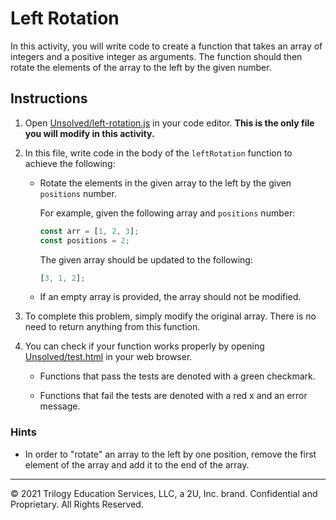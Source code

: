 # Left Rotation

In this activity, you will write code to create a function that takes an array of integers and a positive integer as arguments. The function should then rotate the elements of the array to the left by the given number.

## Instructions

1. Open [Unsolved/left-rotation.js](Unsolved/left-rotation.js) in your code editor. **This is the only file you will modify in this activity.**

2. In this file, write code in the body of the `leftRotation` function to achieve the following:

   * Rotate the elements in the given array to the left by the given `positions` number.

     For example, given the following array and `positions` number:

     ```js
     const arr = [1, 2, 3];
     const positions = 2;
     ```

     The given array should be updated to the following:

     ```js
     [3, 1, 2];
     ```

   * If an empty array is provided, the array should not be modified.

3. To complete this problem, simply modify the original array. There is no need to return anything from this function.

4. You can check if your function works properly by opening [Unsolved/test.html](Unsolved/test.html) in your web browser.

   * Functions that pass the tests are denoted with a green checkmark.

   * Functions that fail the tests are denoted with a red x and an error message.

### Hints

* In order to "rotate" an array to the left by one position, remove the first element of the array and add it to the end of the array.

---
© 2021 Trilogy Education Services, LLC, a 2U, Inc. brand. Confidential and Proprietary. All Rights Reserved.

